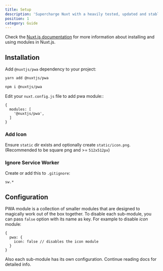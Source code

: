 ```yaml
---
title: Setup
description: 'Supercharge Nuxt with a heavily tested, updated and stable PWA solution'
position: 1
category: Guide
---
```


Check the [Nuxt.js documentation](https://nuxtjs.org/api/configuration-modules#the-modules-property) for more information about installing and using modules in Nuxt.js.

## Installation

Add `@nuxtjs/pwa` dependency to your project:

<code-group>
  <code-block label="Yarn" active>

  ```bash
  yarn add @nuxtjs/pwa
  ```

  </code-block>
  <code-block label="NPM">

  ```bash
  npm i @nuxtjs/pwa
  ```

  </code-block>
</code-group>

Edit your `nuxt.config.js` file to add pwa module::

```js{}[nuxt.config.js]
{
  modules: [
    '@nuxtjs/pwa',
  ]
}
```

### Add Icon

Ensure `static` dir exists and optionally create `static/icon.png`. (Recommended to be square png and >= `512x512px`)

### Ignore Service Worker

Create or add this to `.gitignore`:

```{}[.gitignore]
sw.*
```

## Configuration

PWA module is a collection of smaller modules that are designed to magically work out of the box together. To disable each sub-module, you can pass `false` option with its name as key. For example to disable _icon_ module:

```js{}[nuxt.config.js]
{
  pwa: {
    icon: false // disables the icon module
  }
}
```

Also each sub-module has its own configuration. Continue reading docs for detailed info.
